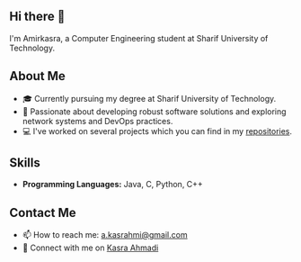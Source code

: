 ## Hi there 👋

I'm Amirkasra, a Computer Engineering student at Sharif University of Technology.

## About Me

- 🎓 Currently pursuing my degree at Sharif University of Technology.
- 🌟 Passionate about developing robust software solutions and exploring network systems and DevOps practices.
- 💻 I've worked on several projects which you can find in my [repositories](https://github.com/kasrahmi?tab=repositories).

## Skills

- **Programming Languages:** Java, C, Python, C++

## Contact Me

- 📫 How to reach me: [a.kasrahmi@gmail.com](mailto:a.kasrahmi@gmail.com)
- 💼 Connect with me on [Kasra Ahmadi](https://www.linkedin.com/in/kasra-ahmadi-4652a925b/)

